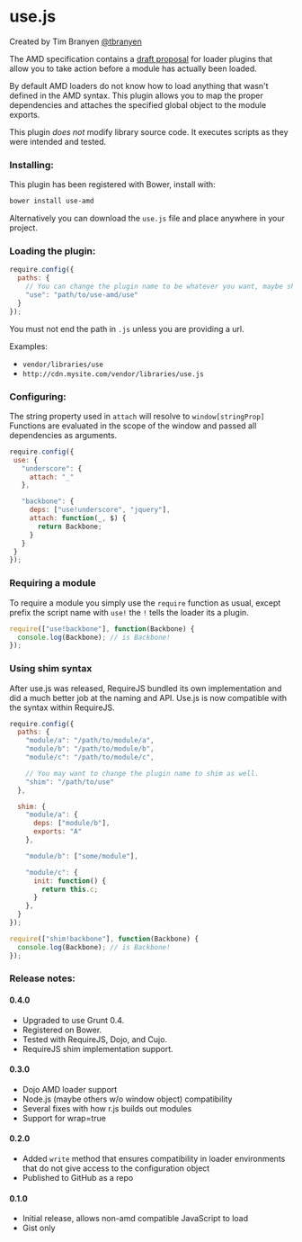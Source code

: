 use.js
======
  
Created by Tim Branyen [@tbranyen](http://twitter.com/tbranyen)

The AMD specification contains a [draft
proposal](https://github.com/amdjs/amdjs-api/wiki/Loader-Plugins) for loader
plugins that allow you to take action before a module has actually been loaded.

By default AMD loaders do not know how to load anything that wasn't defined in
the AMD syntax.  This plugin allows you to map the proper dependencies  and
attaches the specified global object to the module exports.

This plugin *does not* modify library source code.  It executes scripts as they
were intended and tested.

### Installing: ###

This plugin has been registered with Bower, install with:

``` bash
bower install use-amd
```

Alternatively you can download the `use.js` file and place anywhere in your
project.

### Loading the plugin: ###

``` javascript
require.config({
  paths: {
    // You can change the plugin name to be whatever you want, maybe shim?
    "use": "path/to/use-amd/use"
  }
});
```

You must not end the path in `.js` unless you are providing a url.

Examples:

* `vendor/libraries/use`
* `http://cdn.mysite.com/vendor/libraries/use.js`

### Configuring: ###

The string property used in `attach` will resolve to `window[stringProp]`
Functions are evaluated in the scope of the window and passed all dependencies
as arguments.

``` javascript
require.config({
 use: {
   "underscore": {
     attach: "_"
   },

   "backbone": {
     deps: ["use!underscore", "jquery"],
     attach: function(_, $) {
       return Backbone;
     }
   }
 }
});
```

### Requiring a module ###

To require a module you simply use the `require` function as usual, except
prefix the script name with `use!` the `!` tells the loader its a plugin.

``` javascript
require(["use!backbone"], function(Backbone) {
  console.log(Backbone); // is Backbone!
});
```

### Using shim syntax ###

After use.js was released, RequireJS bundled its own implementation and did a
much better job at the naming and API.  Use.js is now compatible with the
syntax within RequireJS.

``` javascript
require.config({
  paths: {
    "module/a": "/path/to/module/a",
    "module/b": "/path/to/module/b",
    "module/c": "/path/to/module/c",

    // You may want to change the plugin name to shim as well.
    "shim": "/path/to/use"
  },

  shim: {
    "module/a": {
      deps: ["module/b"],
      exports: "A"
    },

    "module/b": ["some/module"],

    "module/c": {
      init: function() {
        return this.c;
      }
    },
  }
});

require(["shim!backbone"], function(Backbone) {
  console.log(Backbone); // is Backbone!
});
```

### Release notes: ###

#### 0.4.0 ####

* Upgraded to use Grunt 0.4.
* Registered on Bower.
* Tested with RequireJS, Dojo, and Cujo.
* RequireJS shim implementation support.

#### 0.3.0 ####

* Dojo AMD loader support
* Node.js (maybe others w/o window object) compatibility
* Several fixes with how r.js builds out modules
* Support for wrap=true

#### 0.2.0 ####

* Added `write` method that ensures compatibility in loader environments that
  do not give access to the configuration object
* Published to GitHub as a repo

#### 0.1.0 ####

* Initial release, allows non-amd compatible JavaScript to load
* Gist only
